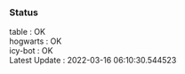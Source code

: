 ### Status


table : OK  
hogwarts : OK  
icy-bot : OK  
Latest Update : 2022-03-16 06:10:30.544523
